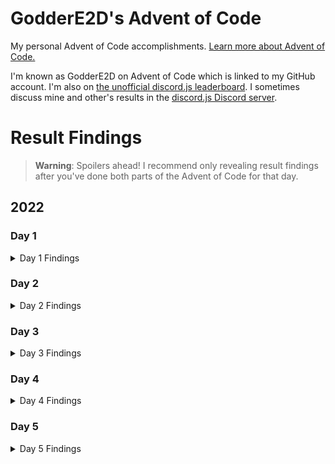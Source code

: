 # GodderE2D's Advent of Code

My personal Advent of Code accomplishments. [Learn more about Advent of Code.](https://adventofcode.com/about)

I'm known as GodderE2D on Advent of Code which is linked to my GitHub account. I'm also on [the unofficial discord.js leaderboard](https://adventofcode.com/2022/leaderboard/private/view/419899). I sometimes discuss mine and other's results in the [discord.js Discord server](https://discord.gg/djs).

# Result Findings

> **Warning**: Spoilers ahead! I recommend only revealing result findings after you've done both parts of the Advent of Code for that day.

## 2022

### Day 1

<details>
<summary>Day 1 Findings</summary>

[[`🔗` Part 1 Code]](https://github.com/GodderE2D/advent-of-code/blob/main/results/2022/day-1/part-1.ts) (TypeScript)  
[[`🔗` Part 2 Code]](https://github.com/GodderE2D/advent-of-code/blob/main/results/2022/day-1/part-2.ts) (TypeScript)

A way to start off Day 1! Calorie counting. Overall, if you know how logic works in programming regardless of which programming language you're using, it should be pretty easy to solve. If you're unsure, remember that Google is your friend! I personally think that Googling problems isn't cheating as long as you're not searching for the Advent of Code solution itself.

You start off by getting a lonnngggg input string of numbers seperated by newlines. A new elf is a double newline, and you have to parse it, get the sum seperated by double newlines, and sort it. In most programming languages, this is fairly simple. I used TypeScript personally. If you're stuck on the sum part because you don't have access to `sum()` in Python and you're using a big-boy language (JavaScript, jk), then you can use `.reduce()`.

</details>

### Day 2

<details>
<summary>Day 2 Findings</summary>

[[`🔗` Part 1 Code]](https://github.com/GodderE2D/advent-of-code/blob/main/results/2022/day-2/part-1.ts) (TypeScript)  
[[`🔗` Part 2 Code]](https://github.com/GodderE2D/advent-of-code/blob/main/results/2022/day-2/part-2.ts) (TypeScript)

It's scissors, papers, and rocks, by the way. Either way, you can either do a smart way or the way I did it: a lot of if-else statements (the yanderedev method). Well, at least it works and you're not going to be looking for performance in TypeScript anyways.

You start off by getting some ABC's and XYZ's. Split them by newlines, then split them by spaces. Do a biiigggg loop and add to a total score. I honestly don't know the "smart" way, but if you're not the brightest like me then use if statements for every possible combination. It should be pretty same for Part 2, but instead you assign the round answers manually depending if you win or not.

</details>

### Day 3

<details>
<summary>Day 3 Findings</summary>

[[`🔗` Part 1 Code]](https://github.com/GodderE2D/advent-of-code/blob/main/results/2022/day-3/part-1.ts) (TypeScript)  
[[`🔗` Part 2 Code]](https://github.com/GodderE2D/advent-of-code/blob/main/results/2022/day-3/part-2.ts) (TypeScript)

Lots and lots and lots of rucksacks. In Day 3, you have to find compartments in rucksacks, and rucksacks in a group of 3. Find the duplicate values, find their priority according alphabetically (although usually uppercase letters are higher priority than lowercase letters, this is not the case in Advent of Code). Finally, get their sum like every other day we had so far. This one by far took me the longest time to figure out, but it's getting harder each day so I'm not surprised.

For both parts, let's start splitting rucksacks by newlines. Oh, and by the way I'm still using TypeScript. My comfort zone, and type-safe. For Part 1, there's two compartments inside of each rucksack. The first compartment is the first half, the second is the second half. Then, you have to compare the first compartment with the second one: find a letter that's in both compartments. I used a JavaScript [`Set`](https://developer.mozilla.org/en-US/docs/Web/JavaScript/Reference/Global_Objects/Set) to give me unique values in each compartment so I don't have to worry about this later on. Then, you can compare each letter (if you don't know how to get each letter in an array, hint `.split("")`) using `Array.filter()` and if the letter is included in the second compartment. Find the letter's index (using `.split("").indexOf()`) with the lower & uppercase alphabet in its priority order and sum them up!

The Part 2, first you have to group rucksacks in threes by their order. For me, I looped over each rucksack and checked if it's a multiple of 3 (you can use `index % 3 === 0` in JS). If it is, then we'll grab the last 3 rucksacks (including the current one) and push them into another array. Now, we have our groups. Do basically the same thing as Part 1, but now instead of checking two compartments we check with three rucksacks.

</details>

### Day 4

<details>
<summary>Day 4 Findings</summary>

[[`🔗` Part 1 Code]](https://github.com/GodderE2D/advent-of-code/blob/main/results/2022/day-4/part-1.ts) (TypeScript)  
[[`🔗` Part 2 Code]](https://github.com/GodderE2D/advent-of-code/blob/main/results/2022/day-4/part-2.ts) (TypeScript)

This one was easier than expected! Could've been good for a Sunday, but I haven't slept yet while writing this so it doesn't count as Sunday for me. In day 4, for part 1, you have to find out if all the duplicate values overlap in two ranges, and in part 2 you have to check if they overlap at all.

Yes, I done today's Advent of Code in TypeScript again. Maybe another day, well, that's what they all say. For part 1, you have to first split the input to pairs, then make a loop to split those to a single range (e.g. `1-4,5-8` to `1-4` and `5-8`). Now, you have to parse the ranges to get all the numbers of that range into an array. There's a lodash method for this, but I'm still striving for dependency-less code so I just copy and pasted a range() function from Stack Overflow (in my defense I did understand how the code works so it's fine). Check if all first values overlap with the second values, and if they do add 1 to a sum. If you're stuck, remember yesterday (day 3)? You have to use a similar `.filter()` function to compare the two, except this time you have to compare them one way and the other way too.

Part 2 was pretty simple this time, basically don't check if everything overlaps, just check if anything overlaps at all. For me, that just means deleting `=== sectionN.length`. All in around 10-15 minutes of work!

</details>

### Day 5

<details>
<summary>Day 5 Findings</summary>

[[`🔗` Part 1 Code]](https://github.com/GodderE2D/advent-of-code/blob/main/results/2022/day-5/part-1.ts) (TypeScript)  
[[`🔗` Part 2 Code]](https://github.com/GodderE2D/advent-of-code/blob/main/results/2022/day-5/part-2.ts) (TypeScript)

Wow, what a day. This took me around 2 hours to complete. I really question my programming skills sometimes. In day 5, you have to ship cargo! Rust reference?! Parse an annoying string, and move cargo from one stack to another stack. Again, I did it in TypeScript.

You have to first parse a long string first with two sections: the actual stacks information and instructions. This took me way longer than it should, and regex makes stuff 10x more simple. For part 1, you have to loop over each instruction and remove the last n elements (JS hint: `.splice()`/`.slice()`) from your old stack. Then, reverse the array and add the moving crates (JS hint: `.push()` and spread operator, or, `[...old, ...new]`, make sure `new` is reversed!) to your new stack. Part 2 so far was the most relatively simplest to their preceding part. You basically don't reverse the moving crates when adding it to the new stack. In JS, that's as simple as removing wherever your `.reverse()` is.

</details>
